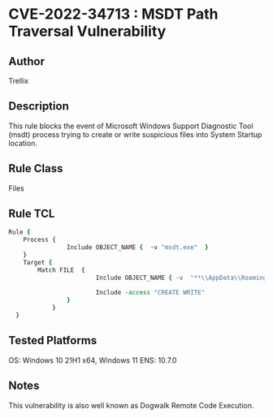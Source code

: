 # CVE-2022-34713 : MSDT Path Traversal Vulnerability

## Author
Trellix

## Description
This rule blocks the event of Microsoft Windows Support Diagnostic Tool (msdt) process trying to create or write suspicious files into System Startup location.

## Rule Class 
Files

## Rule TCL
```tcl
Rule {
	Process { 
				Include OBJECT_NAME {  -v "msdt.exe"  }
    }
	Target { 
		Match FILE  { 
						Include OBJECT_NAME { -v  "**\\AppData\\Roaming\\Microsoft\\Windows\\Start Menu\\Programs\\Startup\\*.*"  }
		 
						Include -access "CREATE WRITE"
                }
            }
  }
```

## Tested Platforms
OS: Windows 10 21H1 x64, Windows 11
ENS: 10.7.0

## Notes
This vulnerability is also well known as Dogwalk Remote Code Execution.
